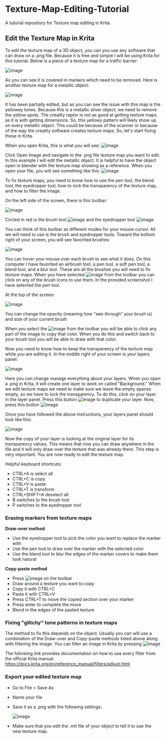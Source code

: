 # Texture-Map-Editing-Tutorial
A tutorial repository for Texture map editing in Krita.

## Edit the Texture Map in Krita
To edit the texture map of a 3D object, you can you use any software that can draw on a .png file. Because it is free and simple I will be using Krita for this tutorial. Below is a piece of a texture map for a traffic barrier:

![image](https://github.com/user-attachments/assets/9d7a2b7a-ba62-4bb5-adcb-fb385b133f99)

As you can see it is covered in markers which need to be removed. Here is another texture map for a metallic object:

![image](https://github.com/user-attachments/assets/e3f93f42-2a89-4f5d-a8b9-181e9e08e76c)

It has been partially edited, but as you can see the issue with this map is the yellowey tones. Because this is a metallic silver object, we need to remove the yellow spots. The creality raptor is not as good at getting texture maps as it is with getting dimensions. So, this yellowy pattern will likely show up on every metallic object. This could be because of the scanner or because of the way the creality software creates texture maps. So, let's start fixing these in Krita.

When you open Krita, this is what you will see:
![image](https://github.com/user-attachments/assets/bd50db96-bd94-453a-a739-072ebb37d29a)

Click Open Image and navigate to the .png file texture map you want to edit. In this example I will edit the metallic object. It is helpful to have the object open in blender with the texture map showing as a reference. When you open your file, you will see something like this:
![image](https://github.com/user-attachments/assets/40ae0ca6-8344-419e-a3ce-c7d320341210)

To fix texture maps, you need to know how to use the pen tool, the blend tool, the eyedropper tool, how to lock the transparency of the texture map, and how to filter the image.

On the left side of the screen, there is this toolbar:

![image](https://github.com/user-attachments/assets/42328e8c-d5e1-46e7-8ee1-77c5221df6e7)

Circled in red is the brush tool ![image](https://github.com/user-attachments/assets/93e25815-cd5f-4a16-b432-8ecf18dac71e) and the eyedropper tool ![image](https://github.com/user-attachments/assets/4b8de83c-0f16-4800-9922-8e9a8a2e1fd3)

You can think of this toolbar as different modes for your mouse cursor. All we will need to use is the brush and eyedropper tools. Toward the bottom right of your screen, you will see favorited brushes:

![image](https://github.com/user-attachments/assets/32412a47-babc-4638-8d38-d713617972d2)

You can hover your mouse over each brush to see what it does. On this computer I have favorited an airbrush tool, a pen tool, a soft pen tool, a blend tool, and a blur tool. These are all the brushes you will need to fix texture maps. When you have selected ![image](https://github.com/user-attachments/assets/93e25815-cd5f-4a16-b432-8ecf18dac71e) from the toolbar you can click on any of the brush icons to use them. In the provided screenshot I have selected the pen tool. 

At the top of the screen:

![image](https://github.com/user-attachments/assets/ddee2b6f-67bc-4bbd-ba0d-339d29f82764)

You can change the opacity (meaning how "see-through" your brush is) and size of your current brush

When you select the ![image](https://github.com/user-attachments/assets/4b8de83c-0f16-4800-9922-8e9a8a2e1fd3) from the toolbar you will be able to click any part of the image to copy that color. When you do this and switch back to your brush tool you will be able to draw with that color.

Now you need to know how to keep the transparency of the texture map while you are editing it. In the middle right of your screen is your layers panel:

![image](https://github.com/user-attachments/assets/669bc184-a2d7-478b-b8af-77870511982b)

Here you can change manage everything about your layers. When you open a .png in Krita, it will create one layer to work on called "Background." When we edit texture maps we need to make sure we leave the empty spaces empty, so we have to lock the transparency. To do this, click on your layer in the layer panel. Press this button ![image](https://github.com/user-attachments/assets/2bee91af-5f2c-4bbc-8a08-a1af41238927) to duplicate your layer. Now, press this button ![image](https://github.com/user-attachments/assets/814ed247-b49b-4d8a-bc86-4458f0ea45a7)

Once you have followed the above instructions, your layers panel should look like this:

![image](https://github.com/user-attachments/assets/b261a039-e3ef-4b11-b11c-0380b520fb10)

Now the copy of your layer is looking at the original layer for its transparency values. This means that now you can draw anywhere in the file and it will only draw over the texture that was already there. This step is very important. You are now ready to edit the texture map.

Helpful keyboard shortcuts:
* CTRL+A is select all
* CTRL+C is copy
* CTRL+V is paste
* CTRL+T is transform
* CTRL+SHIFT+A deselect all
* B switches to the brush tool
* P switches to the eyedropper tool

### Erasing markers from texture maps

**Draw-over method**
- Use the eyedropper tool to pick the color you want to replace the marker with
- Use the pen tool to draw over the marker with the selected color
- Use the blend tool to blur the edges of the marker covers to make them look natural

**Copy-paste method**
- Press ![image](https://github.com/user-attachments/assets/db67045b-5845-41d2-901a-9023a04796c0) on the toolbar
- Draw around a texture you want to copy
- Copy it with CTRL+C
- Paste it with CTRL+V
- Press CTRL+T to move the copied section over your marker
- Press enter to complete the move
- Blend in the edges of the pasted texture


### Fixing "glitchy" tone patterns in texture maps

The method to fix this depends on the object. Usually you can will use a combination of the Draw-over and Copy-paste methods listed above along with filtering the image. You can filter an image in Krita by pressing ![image](https://github.com/user-attachments/assets/c901f322-8575-4c6b-a6ec-4e16a0e4abfe) 

The following link provides documentation on how to use every filter from the official Krita manual.
https://docs.krita.org/en/reference_manual/filters/adjust.html

### Export your edited texture map
* Go to File > Save As 
* Name your file
* Save it as a .png with the following settings:
  
  ![image](https://github.com/user-attachments/assets/8e898373-c1a9-4709-9891-42e6edf440cd)

* Make sure that you edit the .mtl file of your object to tell it to use the new texture map.
